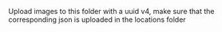 Upload images to this folder with a uuid v4, make sure that the corresponding json is uploaded in the locations folder
